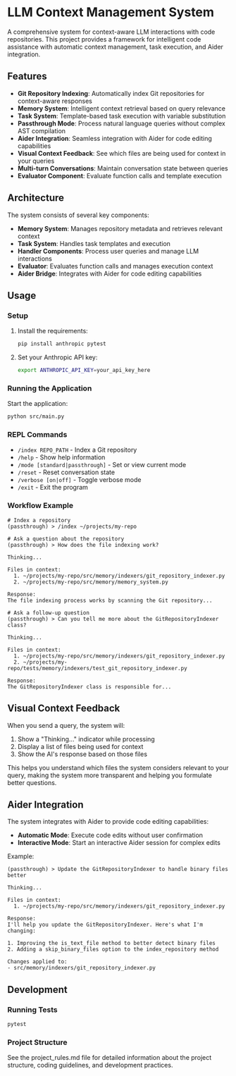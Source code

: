 # LLM Context Management System

A comprehensive system for context-aware LLM interactions with code repositories. This project provides a framework for intelligent code assistance with automatic context management, task execution, and Aider integration.

## Features

- **Git Repository Indexing**: Automatically index Git repositories for context-aware responses
- **Memory System**: Intelligent context retrieval based on query relevance
- **Task System**: Template-based task execution with variable substitution
- **Passthrough Mode**: Process natural language queries without complex AST compilation
- **Aider Integration**: Seamless integration with Aider for code editing capabilities
- **Visual Context Feedback**: See which files are being used for context in your queries
- **Multi-turn Conversations**: Maintain conversation state between queries
- **Evaluator Component**: Evaluate function calls and template execution

## Architecture

The system consists of several key components:

- **Memory System**: Manages repository metadata and retrieves relevant context
- **Task System**: Handles task templates and execution
- **Handler Components**: Process user queries and manage LLM interactions
- **Evaluator**: Evaluates function calls and manages execution context
- **Aider Bridge**: Integrates with Aider for code editing capabilities

## Usage

### Setup

1. Install the requirements:
   ```bash
   pip install anthropic pytest
   ```

2. Set your Anthropic API key:
   ```bash
   export ANTHROPIC_API_KEY=your_api_key_here
   ```

### Running the Application

Start the application:
```bash
python src/main.py
```

### REPL Commands

- `/index REPO_PATH` - Index a Git repository
- `/help` - Show help information
- `/mode [standard|passthrough]` - Set or view current mode
- `/reset` - Reset conversation state
- `/verbose [on|off]` - Toggle verbose mode
- `/exit` - Exit the program

### Workflow Example

```
# Index a repository
(passthrough) > /index ~/projects/my-repo

# Ask a question about the repository
(passthrough) > How does the file indexing work?

Thinking...

Files in context:
  1. ~/projects/my-repo/src/memory/indexers/git_repository_indexer.py
  2. ~/projects/my-repo/src/memory/memory_system.py

Response:
The file indexing process works by scanning the Git repository...

# Ask a follow-up question
(passthrough) > Can you tell me more about the GitRepositoryIndexer class?

Thinking...

Files in context:
  1. ~/projects/my-repo/src/memory/indexers/git_repository_indexer.py
  2. ~/projects/my-repo/tests/memory/indexers/test_git_repository_indexer.py

Response:
The GitRepositoryIndexer class is responsible for...
```

## Visual Context Feedback

When you send a query, the system will:

1. Show a "Thinking..." indicator while processing
2. Display a list of files being used for context
3. Show the AI's response based on those files

This helps you understand which files the system considers relevant to your query, making the system more transparent and helping you formulate better questions.

## Aider Integration

The system integrates with Aider to provide code editing capabilities:

- **Automatic Mode**: Execute code edits without user confirmation
- **Interactive Mode**: Start an interactive Aider session for complex edits

Example:
```
(passthrough) > Update the GitRepositoryIndexer to handle binary files better

Thinking...

Files in context:
  1. ~/projects/my-repo/src/memory/indexers/git_repository_indexer.py

Response:
I'll help you update the GitRepositoryIndexer. Here's what I'm changing:

1. Improving the is_text_file method to better detect binary files
2. Adding a skip_binary_files option to the index_repository method

Changes applied to:
- src/memory/indexers/git_repository_indexer.py
```

## Development

### Running Tests

```bash
pytest
```

### Project Structure

See the project_rules.md file for detailed information about the project structure, coding guidelines, and development practices.
